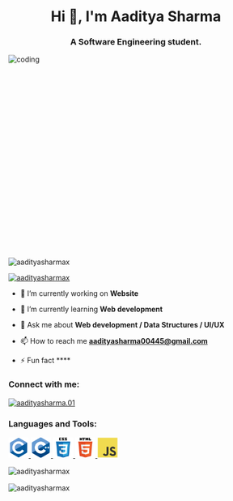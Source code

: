 <h1 align="center">Hi 👋, I'm Aaditya Sharma</h1>
<h3 align="center">A Software Engineering student.</h3>
<img align="right" alt="coding" height="400" width="600" src="https://media3.giphy.com/media/L1R1tvI9svkIWwpVYr/200.webp?cid=790b7611fsvp6dclv76tj111o1rgzymtmnxt3fcqmulngtgq&ep=v1_gifs_search&rid=200.webp&ct=g">

<p align="left"> <img src="https://komarev.com/ghpvc/?username=aadityasharmax&label=Profile%20views&color=0e75b6&style=flat" alt="aadityasharmax" /> </p>

<p align="left"> <a href="https://github.com/ryo-ma/github-profile-trophy"><img src="https://github-profile-trophy.vercel.app/?username=aadityasharmax" alt="aadityasharmax" /></a> </p>

- 🔭 I’m currently working on **Website**

- 🌱 I’m currently learning **Web development**

- 💬 Ask me about **Web development / Data Structures / UI/UX**

- 📫 How to reach me **aadityasharma00445@gmail.com**

- ⚡ Fun fact ****

<h3 align="left">Connect with me:</h3>
<p align="left">
<a href="https://instagram.com/aadityasharma.01" target="blank"><img align="center" src="https://raw.githubusercontent.com/rahuldkjain/github-profile-readme-generator/master/src/images/icons/Social/instagram.svg" alt="aadityasharma.01" height="30" width="40" /></a>
</p>

<h3 align="left">Languages and Tools:</h3>
<p align="left"> <a href="https://www.cprogramming.com/" target="_blank" rel="noreferrer"> <img src="https://raw.githubusercontent.com/devicons/devicon/master/icons/c/c-original.svg" alt="c" width="40" height="40"/> </a> <a href="https://www.w3schools.com/cpp/" target="_blank" rel="noreferrer"> <img src="https://raw.githubusercontent.com/devicons/devicon/master/icons/cplusplus/cplusplus-original.svg" alt="cplusplus" width="40" height="40"/> </a> <a href="https://www.w3schools.com/css/" target="_blank" rel="noreferrer"> <img src="https://raw.githubusercontent.com/devicons/devicon/master/icons/css3/css3-original-wordmark.svg" alt="css3" width="40" height="40"/> </a> <a href="https://www.w3.org/html/" target="_blank" rel="noreferrer"> <img src="https://raw.githubusercontent.com/devicons/devicon/master/icons/html5/html5-original-wordmark.svg" alt="html5" width="40" height="40"/> </a> <a href="https://developer.mozilla.org/en-US/docs/Web/JavaScript" target="_blank" rel="noreferrer"> <img src="https://raw.githubusercontent.com/devicons/devicon/master/icons/javascript/javascript-original.svg" alt="javascript" width="40" height="40"/> </a> </p>

<p><img align="center" src="https://github-readme-stats.vercel.app/api/top-langs?username=aadityasharmax&show_icons=true&locale=en&layout=compact" alt="aadityasharmax" /></p>

<p><img align="center" src="https://github-readme-streak-stats.herokuapp.com/?user=aadityasharmax&" alt="aadityasharmax" /></p>

